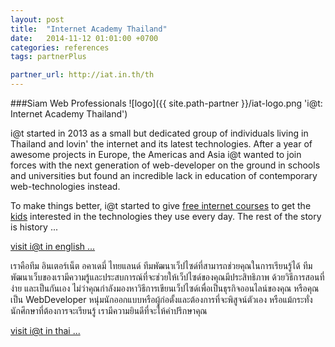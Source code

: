 ```yaml
---
layout: post
title:  "Internet Academy Thailand"
date:   2014-11-12 01:01:00 +0700
categories: references
tags: partnerPlus

partner_url: http://iat.in.th/th
---
```


###Siam Web Professionals
![logo]({{ site.path-partner }}/iat-logo.png 'i@t: Internet Academy Thailand')

<!--more-->

i@t started in 2013 as a small but dedicated group of individuals living in Thailand and lovin' the internet and its latest technologies. After a year of awesome projects in Europe, the Americas and Asia i@t wanted to join forces with the next generation of web-developer on the ground in schools and universities but found an incredible lack in education of contemporary web-technologies instead.

To make things better, i@t started to give [free internet courses](http://iat.in.th/th/thepbodint-course/) to get the [kids](http://iat.in.th/th/e23e39e1be20e32e1e/mainpageimg.jpg) interested in the technologies they use every day. The rest of the story is history ...

[visit i@t in english ...](http://iat.in.th/en)

เราคือทีม อินเตอร์เน็ต อคาเดมี่ ไทยแลนด์ ทีมพัฒนาเว็ปไซด์ที่สามารถช่วยคุณในการเรียนรู้ได้ ทีมพัฒนาเว็บของเรามีความรู้และประสบการณ์ที่จะช่วยให้เว็ปไซด์ของคุณมีประสิทธิภาพ ด้วยวิธีการสอนที่ง่าย และเป็นกันเอง ไม่ว่าคุณกำลังมองหาวิธีการเขียนเว็ปไซด์เพื่อเป็นธุรกิจออนไลน์ของคุณ หรือคุณเป็น WebDeveloper หนุ่มนักออกแบบหรือผู้ก่อตั้งและต้องการที่จะพิสูจน์ตัวเอง  หรือแม้กระทั่งนักศึกษาที่ต้องการจะเรียนรู้ เรามีความยินดีที่จะให้คำปรึกษาคุณ

[visit i@t in thai ...](http://iat.in.th/th)
